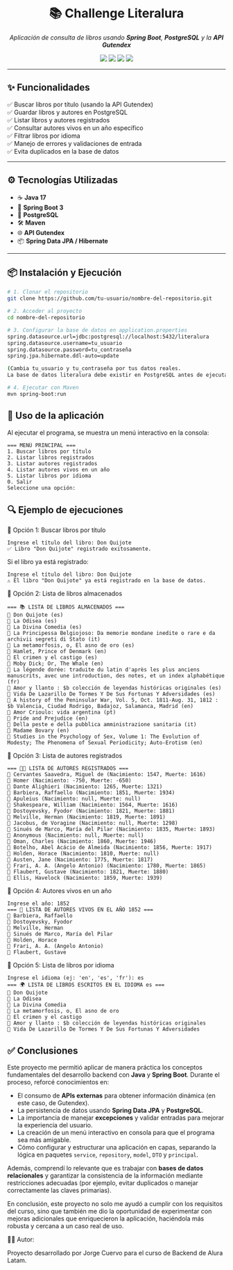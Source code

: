 <h1 align="center">📚 Challenge Literalura</h1>

<p align="center">
  <em>Aplicación de consulta de libros usando <b>Spring Boot</b>, <b>PostgreSQL</b> y la <b>API Gutendex</b></em>
</p>

<p align="center">
  <img src="https://img.shields.io/badge/Java-17-orange?style=for-the-badge&logo=java" />
  <img src="https://img.shields.io/badge/Spring_Boot-3-green?style=for-the-badge&logo=springboot" />
  <img src="https://img.shields.io/badge/PostgreSQL-15-blue?style=for-the-badge&logo=postgresql" />
  <img src="https://img.shields.io/badge/Maven-Build-red?style=for-the-badge&logo=apachemaven" />
</p>

---

## ✨ Funcionalidades

✅ Buscar libros por título (usando la API Gutendex)  
✅ Guardar libros y autores en PostgreSQL  
✅ Listar libros y autores registrados  
✅ Consultar autores vivos en un año específico  
✅ Filtrar libros por idioma  
✅ Manejo de errores y validaciones de entrada  
✅ Evita duplicados en la base de datos  

---

## ⚙️ Tecnologías Utilizadas

- ☕ **Java 17**
- 🍃 **Spring Boot 3**
- 🐘 **PostgreSQL**
- 🛠️ **Maven**
- 🌐 **API Gutendex**
- 📦 **Spring Data JPA / Hibernate**

---

## 📦 Instalación y Ejecución

```bash
# 1. Clonar el repositorio
git clone https://github.com/tu-usuario/nombre-del-repositorio.git

# 2. Acceder al proyecto
cd nombre-del-repositorio

# 3. Configurar la base de datos en application.properties
spring.datasource.url=jdbc:postgresql://localhost:5432/literalura
spring.datasource.username=tu_usuario
spring.datasource.password=tu_contraseña
spring.jpa.hibernate.ddl-auto=update

(Cambia tu_usuario y tu_contraseña por tus datos reales.
La base de datos literalura debe existir en PostgreSQL antes de ejecutar el programa.)

# 4. Ejecutar con Maven
mvn spring-boot:run
```

## 📖 Uso de la aplicación

Al ejecutar el programa, se muestra un menú interactivo en la consola:

```plaintext
=== MENÚ PRINCIPAL ===
1. Buscar libros por título
2. Listar libros registrados
3. Listar autores registrados
4. Listar autores vivos en un año
5. Listar libros por idioma
0. Salir
Seleccione una opción:
```

## 🔍 Ejemplo de ejecuciones
📌 Opción 1: Buscar libros por título
```
Ingrese el título del libro: Don Quijote
✅ Libro "Don Quijote" registrado exitosamente.
```
Si el libro ya está registrado:
```
Ingrese el título del libro: Don Quijote
⚠️ El libro "Don Quijote" ya está registrado en la base de datos.
```
📌 Opción 2: Lista de libros almacenados
```
=== 📚 LISTA DE LIBROS ALMACENADOS === 
📘 Don Quijote (es)
📘 La Odisea (es)
📘 La Divina Comedia (es)
📘 La Principessa Belgiojoso: Da memorie mondane inedite o rare e da archivii segreti di Stato (it)
📘 La metamorfosis, o, El asno de oro (es)
📘 Hamlet, Prince of Denmark (en)
📘 El crimen y el castigo (es)
📘 Moby Dick; Or, The Whale (en)
📘 La légende dorée: traduite du latin d'après les plus anciens manuscrits, avec une introduction, des notes, et un index alphabétique (fr)
📘 Amor y llanto : $b colección de leyendas históricas originales (es)
📘 Vida De Lazarillo De Tormes Y De Sus Fortunas Y Adversidades (es)
📘 A history of the Peninsular War, Vol. 5, Oct. 1811-Aug. 31, 1812 : $b Valencia, Ciudad Rodrigo, Badajoz, Salamanca, Madrid (en)
📘 Amor Crioulo: vida argentina (pt)
📘 Pride and Prejudice (en)
📘 Della peste e della pubblica amministrazione sanitaria (it)
📘 Madame Bovary (en)
📘 Studies in the Psychology of Sex, Volume 1: The Evolution of Modesty; The Phenomena of Sexual Periodicity; Auto-Erotism (en)
```
📌 Opción 3: Lista de autores registrados
```
=== 👩‍💼 LISTA DE AUTORES REGISTRADOS === 
👤 Cervantes Saavedra, Miguel de (Nacimiento: 1547, Muerte: 1616)
👤 Homer (Nacimiento: -750, Muerte: -650)
👤 Dante Alighieri (Nacimiento: 1265, Muerte: 1321)
👤 Barbiera, Raffaello (Nacimiento: 1851, Muerte: 1934)
👤 Apuleius (Nacimiento: null, Muerte: null)
👤 Shakespeare, William (Nacimiento: 1564, Muerte: 1616)
👤 Dostoyevsky, Fyodor (Nacimiento: 1821, Muerte: 1881)
👤 Melville, Herman (Nacimiento: 1819, Muerte: 1891)
👤 Jacobus, de Voragine (Nacimiento: null, Muerte: 1298)
👤 Sinués de Marco, María del Pilar (Nacimiento: 1835, Muerte: 1893)
👤 Anonymous (Nacimiento: null, Muerte: null)
👤 Oman, Charles (Nacimiento: 1860, Muerte: 1946)
👤 Botelho, Abel Acácio de Almeida (Nacimiento: 1856, Muerte: 1917)
👤 Holden, Horace (Nacimiento: 1810, Muerte: null)
👤 Austen, Jane (Nacimiento: 1775, Muerte: 1817)
👤 Frari, A. A. (Angelo Antonio) (Nacimiento: 1780, Muerte: 1865)
👤 Flaubert, Gustave (Nacimiento: 1821, Muerte: 1880)
👤 Ellis, Havelock (Nacimiento: 1859, Muerte: 1939)
```
📌 Opción 4: Autores vivos en un año
```
Ingrese el año: 1852
=== 📅 LISTA DE AUTORES VIVOS EN EL AÑO 1852 === 
👤 Barbiera, Raffaello
👤 Dostoyevsky, Fyodor
👤 Melville, Herman
👤 Sinués de Marco, María del Pilar
👤 Holden, Horace
👤 Frari, A. A. (Angelo Antonio)
👤 Flaubert, Gustave
```
📌 Opción 5: Lista de libros por idioma
```
Ingrese el idioma (ej: 'en', 'es', 'fr'): es
=== 🌍 LISTA DE LIBROS ESCRITOS EN EL IDIOMA es === 
📘 Don Quijote
📘 La Odisea
📘 La Divina Comedia
📘 La metamorfosis, o, El asno de oro
📘 El crimen y el castigo
📘 Amor y llanto : $b colección de leyendas históricas originales
📘 Vida De Lazarillo De Tormes Y De Sus Fortunas Y Adversidades
```

## ✅ Conclusiones

Este proyecto me permitió aplicar de manera práctica los conceptos fundamentales del desarrollo backend con **Java** y **Spring Boot**. Durante el proceso, reforcé conocimientos en:

- El consumo de **APIs externas** para obtener información dinámica (en este caso, de Gutendex).
- La persistencia de datos usando **Spring Data JPA** y **PostgreSQL**.
- La importancia de manejar **excepciones** y validar entradas para mejorar la experiencia del usuario.
- La creación de un menú interactivo en consola para que el programa sea más amigable.
- Cómo configurar y estructurar una aplicación en capas, separando la lógica en paquetes `service`, `repository`, `model`, `DTO` y `principal`.

Además, comprendí lo relevante que es trabajar con **bases de datos relacionales** y garantizar la consistencia de la información mediante restricciones adecuadas (por ejemplo, evitar duplicados o manejar correctamente las claves primarias).

En conclusión, este proyecto no solo me ayudó a cumplir con los requisitos del curso, sino que también me dio la oportunidad de experimentar con mejoras adicionales que enriquecieron la aplicación, haciéndola más robusta y cercana a un caso real de uso.



👨‍💻 Autor:
<p>Proyecto desarrollado por Jorge Cuervo para el curso de Backend de Alura Latam.</p>









